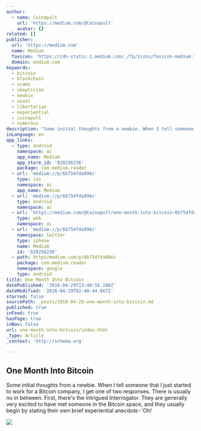 ```yaml
---
author:
  - name: Coinapult
    url: 'https://medium.com/@Coinapult'
    avatar: {}
related: []
publisher:
  url: 'https://medium.com'
  name: Medium
  favicon: 'https://cdn-static-1.medium.com/_/fp/icons/favicon-medium.TAS6uQ-Y7kcKgi0xjcYHXw.ico'
  domain: medium.com
keywords:
  - bitcoin
  - blockchain
  - scams
  - skepticism
  - newbie
  - usual
  - libertarian
  - experiential
  - coinapult
  - numerous
description: "Some initial thoughts from a newbie. When I tell someone that I just started to work for a Bitcoin company, I get one of two responses. There is usually no in between. First, there's the Intrigued Interrogator. They are generally very excited to have met someone in the Bitcoin space, and they usually begin by stating their own brief experiential anecdote - 'Oh!"
inLanguage: en
app_links:
  - type: android
    namespace: ai
    app_name: Medium
    app_store_id: '828256236'
    package: com.medium.reader
  - url: 'medium://p/6b754fda096c'
    type: ios
    namespace: ai
    app_name: Medium
  - url: 'medium://p/6b754fda096c'
    type: android
    namespace: ai
  - url: 'https://medium.com/@Coinapult/one-month-into-bitcoin-6b754fda096c'
    type: web
    namespace: ai
  - url: 'medium://p/6b754fda096c'
    namespace: twitter
    type: iphone
    name: Medium
    id: '828256236'
  - path: https/medium.com/p/6b754fda096c
    package: com.medium.reader
    namespace: google
    type: android
title: One Month Into Bitcoin
datePublished: '2016-04-29T13:40:56.280Z'
dateModified: '2016-04-29T02:40:44.667Z'
starred: false
sourcePath: _posts/2016-04-29-one-month-into-bitcoin.md
published: true
inFeed: true
hasPage: true
inNav: false
url: one-month-into-bitcoin/index.html
_type: Article
_context: 'http://schema.org'

---
```

<article style=""><h1>One Month Into Bitcoin</h1><p>Some initial thoughts from a newbie. When I tell someone that I just started to work for a Bitcoin company, I get one of two responses. There is usually no in between. First, there's the Intrigued Interrogator. They are generally very excited to have met someone in the Bitcoin space, and they usually begin by stating their own brief experiential anecdote - 'Oh!</p><img src="https://cdn-images-1.medium.com/max/1200/1*SlbPyiKPYjOCOOfE0bYbUQ.jpeg" /></article>